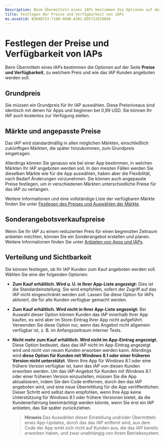 ```yaml
---
Description: Beim Übermitteln eines IAPs bestimmen die Optionen auf der Seite „Preise und Verfügbarkeit“, zu welchem Preis und wie das IAP Kunden angeboten werden soll.
title: Festlegen der Preise und Verfügbarkeit von IAPs
ms.assetid: B3D4B753-716B-460B-A3B1-ED5712ECD694
---
```


# Festlegen der Preise und Verfügbarkeit von IAPs


Beim Übermitteln eines IAPs bestimmen die Optionen auf der Seite **Preise und Verfügbarkeit**, zu welchem Preis und wie das IAP Kunden angeboten werden soll.

## Grundpreis


Sie müssen ein Grundpreis für Ihr IAP auswählen. Diese Preisniveaus sind identisch mit denen für Apps und beginnen bei 0,99 USD. Sie können Ihr IAP auch kostenlos zur Verfügung stellen.

## Märkte und angepasste Preise


Das IAP wird standardmäßig in allen möglichen Märkten, einschließlich zukünftigen Märkten, die später hinzukommen, zum Grundpreis eingetragen.

Allerdings können Sie genauso wie bei einer App bestimmen, in welchen Märkten Ihr IAP angeboten werden soll. In den meisten Fällen werden Sie dieselben Märkte wie für die App auswählen, haben aber die Flexibilität, nach Bedarf Änderungen vorzunehmen. Sie können auch angepasste Preise festlegen, um in verschiedenen Märkten unterschiedliche Preise für das IAP zu verlangen.

Weitere Informationen und eine vollständige Liste der verfügbaren Märkte finden Sie unter [Festlegen des Preises und Auswählen der Märkte](define-pricing-and-market-selection.md).

## Sonderangebotsverkaufspreise


Wenn Sie Ihr IAP zu einem reduzierten Preis für einen begrenzten Zeitraum anbieten möchten, können Sie ein Sonderangebot erstellen und planen. Weitere Informationen finden Sie unter [Anbieten von Apps und IAPs](put-apps-and-iaps-on-sale.md).

## Verteilung und Sichtbarkeit


Sie können festlegen, ob Ihr IAP Kunden zum Kauf angeboten werden soll. Wählen Sie eine der folgenden Optionen:

-   **Zum Kauf erhältlich. Wird u. U. in Ihrer App-Liste angezeigt:** Dies ist die Standardeinstellung. Sie wird empfohlen, sofern der Zugriff auf das IAP nicht eingeschränkt werden soll. Lassen Sie diese Option für IAPs aktiviert, die für alle Kunden verfügbar gemacht werden.
-   **Zum Kauf erhältlich. Wird nicht in Ihrer App-Liste angezeigt:** Bei Auswahl dieser Option können Kunden das IAP innerhalb Ihrer App kaufen, es wird aber im Store-Eintrag Ihrer App nicht aufgeführt. Verwenden Sie diese Option nur, wenn das Angebot nicht allgemein verfügbar ist, z. B. im Anfangszeitraum interner Tests.
-   **Nicht mehr zum Kauf erhältlich. Wird nicht im App-Eintrag angezeigt.** Diese Option bedeutet, dass das IAP nicht im App-Eintrag angezeigt wird und nicht von neuen Kunden erworben werden kann. Allerdings wird **diese Option für Kunden mit Windows 8.1 oder einer früheren Version nicht unterstützt**. Wenn Ihre App für Windows 8.1 oder eine frühere Version verfügbar ist, kann das IAP von diesen Kunden erworben werden. Um das IAP-Angebot für Kunden mit Windows 8.1 oder einer früheren Version einzustellen, müssen Sie die App aktualisieren, indem Sie den Code entfernen, durch den das IAP angeboten wird, und eine neue Übermittlung für die App veröffentlichen. Dieser Schritt wird selbst dann empfohlen, wenn Ihre App keine Unterstützung für Windows 8.1 oder frühere Versionen bietet, da die Kundenerfahrung beeinträchtigt werden könnte, wenn Sie erst ein IAP anbieten, das Sie später zurückziehen.
    
    > **Hinweis**  Das Auswählen dieser Einstellung und/oder Übermitteln eines App-Updates, durch das das IAP entfernt wird, aus dem Code der App wirkt sich nicht auf Kunden aus, die das IAP bereits erworben haben, und zwar unabhängig von ihrem Betriebssystem.

     

 

 






<!--HONumber=Mar16_HO1-->


